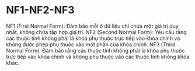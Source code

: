 # NF1-NF2-NF3
NF1 (First Normal Form): Đảm bảo mỗi ô dữ liệu chỉ chứa một giá trị duy nhất, không chứa tập hợp giá trị.
NF2 (Second Normal Form): Yêu cầu rằng các thuộc tính không phải là khóa phụ thuộc trực tiếp vào khóa chính và không được phép phụ thuộc vào một phần của khóa chính.
NF3 (Third Normal Form): Đảm bảo rằng các thuộc tính không phải là khóa phụ thuộc trực tiếp vào khóa chính và không phụ thuộc vào các thuộc tính không khóa khác.
